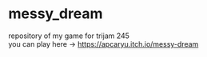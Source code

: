 # messy_dream
repository of my game for trijam 245\
you can play here -> https://apcaryu.itch.io/messy-dream
